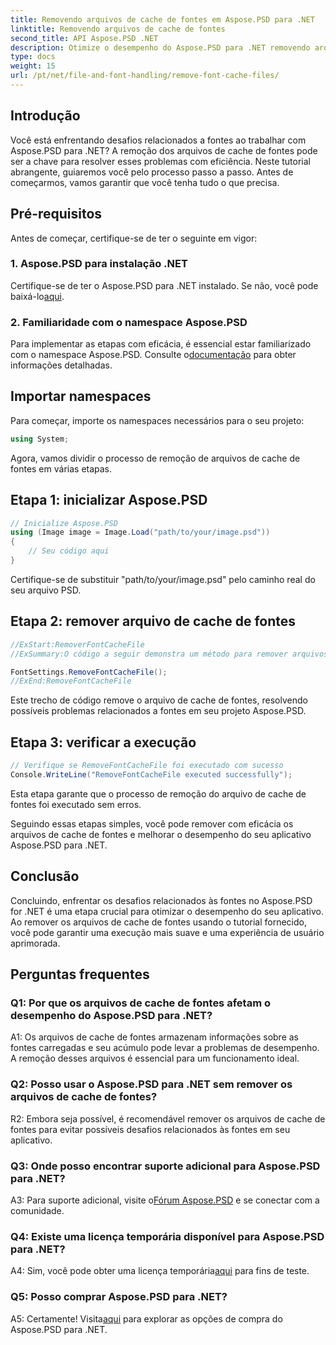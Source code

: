 ```yaml
---
title: Removendo arquivos de cache de fontes em Aspose.PSD para .NET
linktitle: Removendo arquivos de cache de fontes
second_title: API Aspose.PSD .NET
description: Otimize o desempenho do Aspose.PSD para .NET removendo arquivos de cache de fontes. Siga nosso guia passo a passo para uma execução perfeita.
type: docs
weight: 15
url: /pt/net/file-and-font-handling/remove-font-cache-files/
---
```

## Introdução

Você está enfrentando desafios relacionados a fontes ao trabalhar com Aspose.PSD para .NET? A remoção dos arquivos de cache de fontes pode ser a chave para resolver esses problemas com eficiência. Neste tutorial abrangente, guiaremos você pelo processo passo a passo. Antes de começarmos, vamos garantir que você tenha tudo o que precisa.

## Pré-requisitos

Antes de começar, certifique-se de ter o seguinte em vigor:

### 1. Aspose.PSD para instalação .NET

 Certifique-se de ter o Aspose.PSD para .NET instalado. Se não, você pode baixá-lo[aqui](https://releases.aspose.com/psd/net/).

### 2. Familiaridade com o namespace Aspose.PSD

 Para implementar as etapas com eficácia, é essencial estar familiarizado com o namespace Aspose.PSD. Consulte o[documentação](https://reference.aspose.com/psd/net/) para obter informações detalhadas.

## Importar namespaces

Para começar, importe os namespaces necessários para o seu projeto:

```csharp
using System;
```

Agora, vamos dividir o processo de remoção de arquivos de cache de fontes em várias etapas.

## Etapa 1: inicializar Aspose.PSD

```csharp
// Inicialize Aspose.PSD
using (Image image = Image.Load("path/to/your/image.psd"))
{
    // Seu código aqui
}
```

Certifique-se de substituir "path/to/your/image.psd" pelo caminho real do seu arquivo PSD.

## Etapa 2: remover arquivo de cache de fontes

```csharp
//ExStart:RemoverFontCacheFile
//ExSummary:O código a seguir demonstra um método para remover arquivos com o cache de fontes carregadas.

FontSettings.RemoveFontCacheFile();
//ExEnd:RemoveFontCacheFile
```

Este trecho de código remove o arquivo de cache de fontes, resolvendo possíveis problemas relacionados a fontes em seu projeto Aspose.PSD.

## Etapa 3: verificar a execução

```csharp
// Verifique se RemoveFontCacheFile foi executado com sucesso
Console.WriteLine("RemoveFontCacheFile executed successfully");
```

Esta etapa garante que o processo de remoção do arquivo de cache de fontes foi executado sem erros.

Seguindo essas etapas simples, você pode remover com eficácia os arquivos de cache de fontes e melhorar o desempenho do seu aplicativo Aspose.PSD para .NET.

## Conclusão

Concluindo, enfrentar os desafios relacionados às fontes no Aspose.PSD for .NET é uma etapa crucial para otimizar o desempenho do seu aplicativo. Ao remover os arquivos de cache de fontes usando o tutorial fornecido, você pode garantir uma execução mais suave e uma experiência de usuário aprimorada.

## Perguntas frequentes

### Q1: Por que os arquivos de cache de fontes afetam o desempenho do Aspose.PSD para .NET?

A1: Os arquivos de cache de fontes armazenam informações sobre as fontes carregadas e seu acúmulo pode levar a problemas de desempenho. A remoção desses arquivos é essencial para um funcionamento ideal.

### Q2: Posso usar o Aspose.PSD para .NET sem remover os arquivos de cache de fontes?

R2: Embora seja possível, é recomendável remover os arquivos de cache de fontes para evitar possíveis desafios relacionados às fontes em seu aplicativo.

### Q3: Onde posso encontrar suporte adicional para Aspose.PSD para .NET?

 A3: Para suporte adicional, visite o[Fórum Aspose.PSD](https://forum.aspose.com/c/psd/34) e se conectar com a comunidade.

### Q4: Existe uma licença temporária disponível para Aspose.PSD para .NET?

 A4: Sim, você pode obter uma licença temporária[aqui](https://purchase.aspose.com/temporary-license/) para fins de teste.

### Q5: Posso comprar Aspose.PSD para .NET?

 A5: Certamente! Visita[aqui](https://purchase.aspose.com/buy) para explorar as opções de compra do Aspose.PSD para .NET.